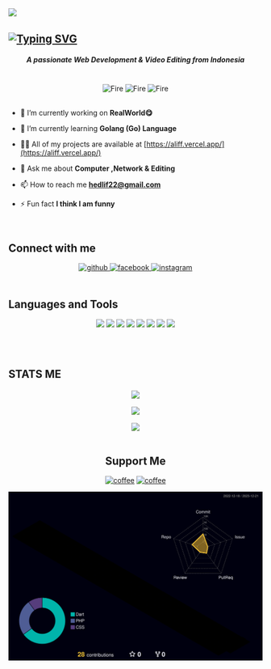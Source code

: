 <img src="https://user-images.githubusercontent.com/74038190/225813708-98b745f2-7d22-48cf-9150-083f1b00d6c9.gif" style="max-width: 100%; display: inline-block;" data-target="animated-image.originalImage">

## [![Typing SVG](https://readme-typing-svg.herokuapp.com?size=23&color=4B27F7&center=true&vCenter=true&width=1000&lines=Hi+%F0%9F%91%8B%2C+I'm+ALIF+F+HAKIM)](https://git.io/typing-svg)

<h5 align="center">A passionate Web Development & Video Editing from Indonesia</h5>
<br>

<div class='row' align="center">
<img src="https://user-images.githubusercontent.com/74038190/216122041-518ac897-8d92-4c6b-9b3f-ca01dcaf38ee.png" alt="Fire" width="120" style="max-width: 100%;">
<img src="https://user-images.githubusercontent.com/74038190/216122041-518ac897-8d92-4c6b-9b3f-ca01dcaf38ee.png" alt="Fire" width="120" style="max-width: 100%;">
<img src="https://user-images.githubusercontent.com/74038190/216122041-518ac897-8d92-4c6b-9b3f-ca01dcaf38ee.png" alt="Fire" width="120" style="max-width: 100%;">
</div>

<br>

- 🔭 I’m currently working on **RealWorld😋**

- 🌱 I’m currently learning **Golang (Go) Language**

- 👨‍💻 All of my projects are available at [https://aliff.vercel.app/](https://aliff.vercel.app/)

- 💬 Ask me about **Computer ,Network & Editing**

- 📫 How to reach me **hedlif22@gmail.com**

- ⚡ Fun fact **I think I am funny**
<br/>

## Connect with me  
<div align="center">
<a href="https://github.com/timred01" target="_blank">
<img src=https://img.shields.io/badge/github-%2324292e.svg?&style=for-the-badge&logo=github&logoColor=white alt=github style="margin-bottom: 5px;" />
</a>
<a href="https://www.facebook.com/aliffh12" target="_blank">
<img src=https://img.shields.io/badge/facebook-%232E87FB.svg?&style=for-the-badge&logo=facebook&logoColor=white alt=facebook style="margin-bottom: 5px;" />
</a>
<a href="https://instagram.com/aliiffh" target="_blank">
<img src=https://img.shields.io/badge/instagram-%23000000.svg?&style=for-the-badge&logo=instagram&logoColor=white alt=instagram style="margin-bottom: 5px;" />
</a>  
</div>  
  

<br/>  

## Languages and Tools
<p align="center">
<img src="https://media3.giphy.com/media/3de1kqCxacXCh2s3NF/giphy.gif" width="100">
<img src="https://media3.giphy.com/media/ln7z2eWriiQAllfVcn/200w.webp" width="100">
<img src="https://i.giphy.com/media/LMt9638dO8dftAjtco/200.webp" width="100">
<img src="https://user-images.githubusercontent.com/74038190/212280805-9bcb336b-8c55-46a8-abf8-ff286ab55472.gif" style="max-width: 100%;>
<img src="https://i.giphy.com/media/VgGthkhUvGgOit7Y9i/200.webp" width="100">
<img src="https://media3.giphy.com/media/kdFc8fubgS31b8DsVu/giphy.webp" width="100">
<img src="https://i.giphy.com/media/IdyAQJVN2kVPNUrojM/200.webp" width="100">
<img src="https://media0.giphy.com/media/fxpZKChLsC4wYtoFqg/source.gif" width="100">
<img src="https://media0.giphy.com/media/YWaWOJ7v6RfVRiZTYf/giphy.gif" width="100">
</p>

<br/> 
<br/>

## STATS ME

<div align="center"><img src="https://github-profile-trophy.vercel.app/?username=timred01&theme=tokyonight" align="center" /></div>
<p></p>
<div align="center"><img src="https://github-readme-stats.vercel.app/api/top-langs/?username=timred01&layout=compact&theme=midnight-purple" align="center" /></div>
<p></p>
<div align="center"><img src="https://github-readme-stats.vercel.app/api?username=timred01&show_icons=true&count_private=true&theme=midnight-purple" align="center" /></div>

<br/>

<h2 align="center">Support Me</h2>

<div align="center" class="row">
  
[<img src='https://mir-s3-cdn-cf.behance.net/projects/404/13a514105722943.Y3JvcCw4MDgsNjMyLDAsMA.png' alt='coffee' height='70'>](https://saweria.co/masaip) 
[<img src='https://cdn.buymeacoffee.com/buttons/v2/default-yellow.png' alt='coffee' height='50'>](https://www.buymeacoffee.com/aip1)
  
</div>

![](./profile-3d-contrib/profile-night-rainbow.svg)
